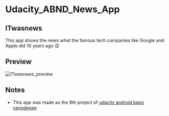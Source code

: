 # Udacity_ABND_News_App
## ITwasnews

This app shows the news what the famous tech companies like Google and Apple did 10 years ago 😊



## Preview

![ITwasnews_preview](https://user-images.githubusercontent.com/18553752/27002174-df6eb312-4e14-11e7-8410-9b7398ac98f9.gif)



## Notes

- This app was made as the 8th project of [udacity android basic nanodegee](https://www.udacity.com/course/android-developer-nanodegree-by-google--nd801)